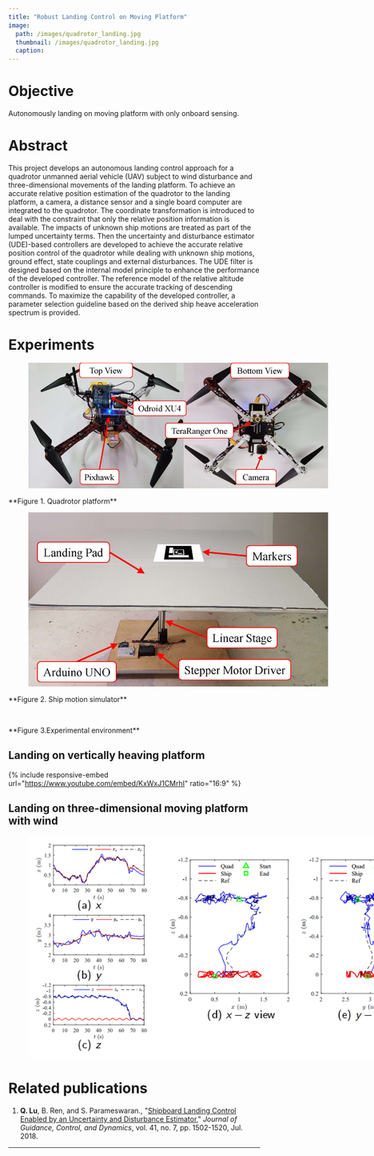 ```yaml
---
title: "Robust Landing Control on Moving Platform"
image:
  path: /images/quadrotor_landing.jpg
  thumbnail: /images/quadrotor_landing.jpg
  caption:
---
```

# Objective
Autonomously landing on moving platform with only onboard sensing.

# Abstract
This project develops an autonomous landing control approach for a quadrotor unmanned aerial vehicle (UAV) subject to wind disturbance and three-dimensional movements of the landing platform. To achieve an accurate relative position estimation of the quadrotor to the landing platform, a camera, a distance sensor and a single board computer are integrated to the quadrotor. The coordinate transformation is introduced to deal with the constraint that only the relative position information is available. The impacts of unknown ship motions are treated as part of the lumped uncertainty terms. Then the uncertainty and disturbance estimator (UDE)-based controllers are developed to achieve the accurate relative position control of the quadrotor while dealing with unknown ship motions, ground effect, state couplings and external disturbances. The UDE filter is designed based on the internal model principle to enhance the performance of the developed controller. The reference model of the relative altitude controller is modified to ensure the accurate tracking of descending commands. To maximize the capability of the developed controller, a parameter selection guideline based on the derived ship heave acceleration spectrum is provided.

# Experiments

<figure style="width: 600px" class="align-center">
  <img src="/images/quadrotor_landing_quadrotor_platform.jpg" alt="">
  <figcaption></figcaption>
</figure>
**Figure 1. Quadrotor platform**

<figure style="width: 600px" class="align-center">
  <img src="/images/quadrotor_landing_ship_motion_simulator.jpg" alt="">
  <figcaption></figcaption>
</figure>
**Figure 2. Ship motion simulator**

<figure style="width: 600px" class="align-center">
  <img src="/images/quadrotor_landing_experimental_environment.jpg" alt="">
  <figcaption></figcaption>
</figure>
**Figure 3.Experimental environment**

## Landing on vertically heaving platform

{% include responsive-embed url="https://www.youtube.com/embed/KxWxJ1CMrhI" ratio="16:9" %}

## Landing on three-dimensional moving platform with wind

<figure style="width: 800px" class="align-center">
  <img src="/images/quadrotor_landing_experimental_results.png" alt="">
  <figcaption></figcaption>
</figure>

# Related publications

1. **Q. Lu**, B. Ren, and S. Parameswaran., "<a href="https://arc.aiaa.org/doi/10.2514/1.G003073" target="_blank">Shipboard Landing Control Enabled by an Uncertainty and Disturbance Estimator</a>," *Journal of Guidance, Control, and Dynamics*, vol. 41, no. 7, pp. 1502-1520, Jul. 2018.

---
